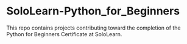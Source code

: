# SoloLearn-Python_for_Beginners
This repo contains projects contributing toward the completion of the Python for Beginners Certificate at SoloLearn.
